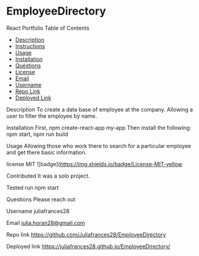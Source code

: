 # EmployeeDirectory 

React Portfolio
Table of Contents

 * [Description](#Description)
 * [Instructions](#Instructions)
 * [Usage](#Usage)
 * [Installation](#Installation)
 * [Questions](#Questions)
 * [License](#License)
 * [Email](#Email)
 * [Username](#Username)
 * [Repo Link](#Repolink)
 * [Deployed Link](#Deployedlink)
 

Description
To create a data base of employee at the company. Allowing a user to filter the employee by name. 

Installation
First, npm create-react-app my-app Then install the following: npm start, npm run build 

Usage
Allowing those who work there to search for a particular employee and get there basic information. 


license
MIT ![badge](https://img.shields.io/badge/License-MIT-yellow

Contributed
It was a solo project.

Tested
run npm start 

Questions
Please reach out

Username
juliafrances28

Email
julia.horan28@gmail.com

Repo link
https://github.com/Juliafrances28/EmployeeDirectory

Deployed link
https://juliafrances28.github.io/EmployeeDirectory/


